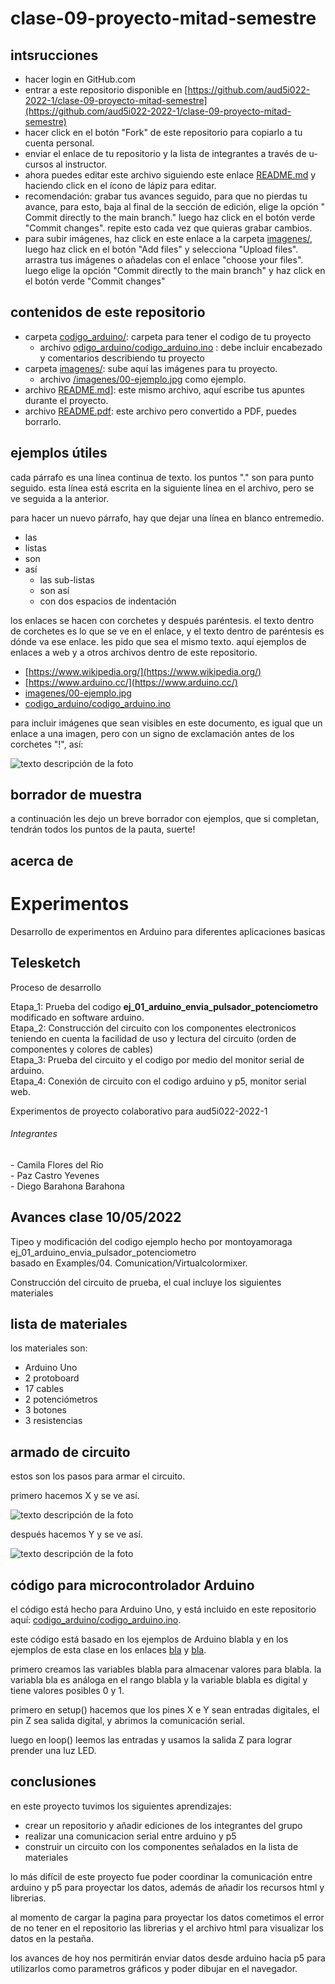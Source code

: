 # clase-09-proyecto-mitad-semestre

## intsrucciones

* hacer login en GitHub.com
* entrar a este repositorio disponible en [https://github.com/aud5i022-2022-1/clase-09-proyecto-mitad-semestre](https://github.com/aud5i022-2022-1/clase-09-proyecto-mitad-semestre)
* hacer click en el botón "Fork" de este repositorio para copiarlo a tu cuenta personal.
* enviar el enlace de tu repositorio y la lista de integrantes a través de u-cursos al instructor.
* ahora puedes editar este archivo siguiendo este enlace [README.md](README.md) y haciendo click en el ícono de lápiz para editar.
* recomendación: grabar tus avances seguido, para que no pierdas tu avance, para esto, baja al final de la sección de edición, elige la opción " Commit directly to the main branch." luego haz click en el botón verde "Commit changes". repite esto cada vez que quieras grabar cambios.
* para subir imágenes, haz click en este enlace a la carpeta [imagenes/](imagenes/), luego haz click en el botón "Add files" y selecciona "Upload files". arrastra tus imágenes o añadelas con el enlace "choose your files". luego elige la opción "Commit directly to the main branch" y haz click en el botón verde "Commit changes"

## contenidos de este repositorio

* carpeta [codigo_arduino/](codigo_arduino/): carpeta para tener el codigo de tu proyecto
  * archivo [odigo_arduino/codigo_arduino.ino](codigo_arduino/codigo_arduino.ino) : debe incluir encabezado y comentarios describiendo tu proyecto
* carpeta [imagenes/](imagenes/): sube aquí las imágenes para tu proyecto.
  * archivo [/imagenes/00-ejemplo.jpg](/imagenes/00-ejemplo.jpg) como ejemplo.
* archivo [README.md](README.md)]: este mismo archivo, aquí escribe tus apuntes durante el proyecto.
* archivo [README.pdf](README.pdf): este archivo pero convertido a PDF, puedes borrarlo.

## ejemplos útiles

cada párrafo es una línea continua de texto. los puntos "." son para punto seguido.
esta línea está escrita en la siguiente línea en el archivo, pero se ve seguida a la anterior.

para hacer un nuevo párrafo, hay que dejar una línea en blanco entremedio.

* las
* listas
* son
* así
  * las sub-listas
  * son así
  * con dos espacios de indentación

los enlaces se hacen con corchetes y después paréntesis. el texto dentro de corchetes es lo que se ve en el enlace, y el texto dentro de paréntesis es dónde va ese enlace. les pido que sea el mismo texto. aquí ejemplos de enlaces a web y a otros archivos dentro de este repositorio.

* [https://www.wikipedia.org/](https://www.wikipedia.org/)
* [https://www.arduino.cc/](https://www.arduino.cc/)
* [imagenes/00-ejemplo.jpg](imagenes/00-ejemplo.jpg)
* [codigo_arduino/codigo_arduino.ino](codigo_arduino/codigo_arduino.ino)

para incluir imágenes que sean visibles en este documento, es igual que un enlace a una imagen, pero con un signo de exclamación antes de los corchetes "!", así:

![texto descripción de la foto](imagenes/00-ejemplo.jpg)

## borrador de muestra

a continuación les dejo un breve borrador con ejemplos, que si completan, tendrán todos los puntos de la pauta, suerte!

## acerca de

<h1> Experimentos </h1>
<p>Desarrollo de experimentos en Arduino para diferentes aplicaciones basicas</p>

<h2> Telesketch </h2>
<p>Proceso de desarrollo</p>
<p> Etapa_1: Prueba del codigo <b> ej_01_arduino_envia_pulsador_potenciometro </b> modificado en software arduino.</br>
Etapa_2: Construcción del circuito con los componentes electronicos teniendo en cuenta la facilidad de uso y lectura del circuito (orden de componentes y colores de cables)</br>
Etapa_3: Prueba del circuito y el codigo por medio del monitor serial de arduino. </br>
Etapa_4: Conexión de circuito con el codigo arduino y p5, monitor serial web.
</p>
<p> Experimentos de proyecto colaborativo para aud5i022-2022-1 </br>
<h6> Integrantes </h6>
<p>
- Camila Flores del Rio </br>
- Paz Castro Yevenes </br>
- Diego Barahona Barahona </br>
</p>
</p>

<h2> Avances clase 10/05/2022 </h2>

<p>Tipeo y modificación del codigo ejemplo hecho por montoyamoraga ej_01_arduino_envia_pulsador_potenciometro </br>
   basado en Examples/04. Comunication/Virtualcolormixer.
</p>
<p>
   Construcción del circuito de prueba, el cual incluye los siguientes materiales </br>
</p>

## lista de materiales

los materiales son:

* Arduino Uno
* 2 protoboard 
* 17 cables
* 2 potenciómetros
* 3 botones
* 3 resistencias

## armado de circuito

estos son los pasos para armar el circuito.

primero hacemos X y se ve así.

![texto descripción de la foto](imagenes/00-ejemplo.jpg)

después hacemos Y y se ve así.

![texto descripción de la foto](imagenes/00-ejemplo.jpg)

## código para microcontrolador Arduino

el código está hecho para Arduino Uno, y está incluido en este repositorio aquí: [codigo_arduino/codigo_arduino.ino](codigo_arduino/codigo_arduino.ino).

este código está basado en los ejemplos de Arduino blabla y en los ejemplos de esta clase en los enlaces [bla](blabla) y [bla](blabla).

primero creamos las variables blabla para almacenar valores para blabla. la variabla bla es análoga en el rango blabla y la variable blabla es digital y tiene valores posibles 0 y 1.

primero en setup() hacemos que los pines X e Y sean entradas digitales, el pin Z sea salida digital, y abrimos la comunicación serial.

luego en loop() leemos las entradas y usamos la salida Z para lograr prender una luz LED.

## conclusiones

en este proyecto tuvimos los siguientes aprendizajes: 

* crear un repositorio y añadir ediciones de los integrantes del grupo
* realizar una comunicacion serial entre arduino y p5
* construir un circuito con los componentes señalados en la lista de materiales

lo más difícil de este proyecto fue poder coordinar la comunicación entre arduino y p5 para proyectar los datos, además de añadir los recursos html y librerias.

al momento de cargar la pagina para proyectar los datos cometimos el error de no tener en el repositorio las librerias y el archivo html para visualizar los datos en la pestaña.

los avances de hoy nos permitirán enviar datos desde arduino hacia p5 para utilizarlos como parametros gráficos y poder dibujar en el navegador.
